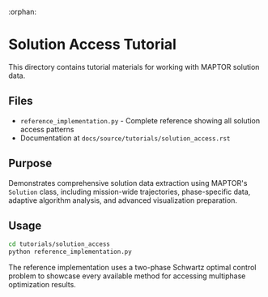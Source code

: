 :orphan:

# Solution Access Tutorial

This directory contains tutorial materials for working with MAPTOR solution data.

## Files

- `reference_implementation.py` - Complete reference showing all solution access patterns
- Documentation at `docs/source/tutorials/solution_access.rst`

## Purpose

Demonstrates comprehensive solution data extraction using MAPTOR's `Solution` class,
including mission-wide trajectories, phase-specific data, adaptive algorithm analysis,
and advanced visualization preparation.

## Usage

```bash
cd tutorials/solution_access
python reference_implementation.py
```

The reference implementation uses a two-phase Schwartz optimal control problem to
showcase every available method for accessing multiphase optimization results.
